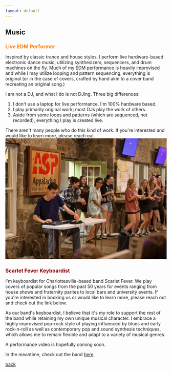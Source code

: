 ```yaml
---
layout: default
---
```


## Music

<h1 style="color:#FF7A00; font-size:16px;">Live EDM Performer</h1>

Inspired by classic trance and house styles, I perform live hardware-based electronic dance music, utilizing synthesizers, sequencers, and drum machines on the fly. Much of my EDM performance is heavily improvised and while I may utilize looping and pattern sequencing, everything is original (or in the case of covers, crafted by hand akin to a cover band recreating an original song.) 

I am not a DJ, and what I do is not DJing. Three big differences:
1.  I don't use a laptop for live performance. I'm 100% hardware based.
2.  I play primarily original work; most DJs play the work of others.
3.  Aside from some loops and patterns (which are sequenced, not recorded), everything I play is created live. 

There aren't many people who do this kind of work. If you're interested and would like to learn more, please reach out.
<img src="https://github.com/HarrisonCS1/HarrisonCS1.github.io/blob/master/assets/img/Talent_Show_1.png" width="600">
<h1 style="color:#900000; font-size:16px;">Scarlet Fever Keyboardist</h1>

I'm keyboardist for Charlottesville-based band Scarlet Fever. We play covers of popular songs from the past 50 years for events ranging from house shows and fraternity parites to local bars and university events. If you're interested in booking us or would like to learn more, please reach out and check out the link below.

As our band's keyboardist, I believe that it's my role to support the rest of the band while retaining my own unique musical character. I embrace a highly improvised pop-rock style of playing influenced by blues and early rock-n-roll as well as contemporary pop and sound synthesis techniques, which allows me to remain flexible and adapt to a variety of musical genres. 

A performance video is hopefully coming soon.

In the meantime, check out the band <a href="https://www.instagram.com/scarletfevercville/">here</a>.

[back](./)
